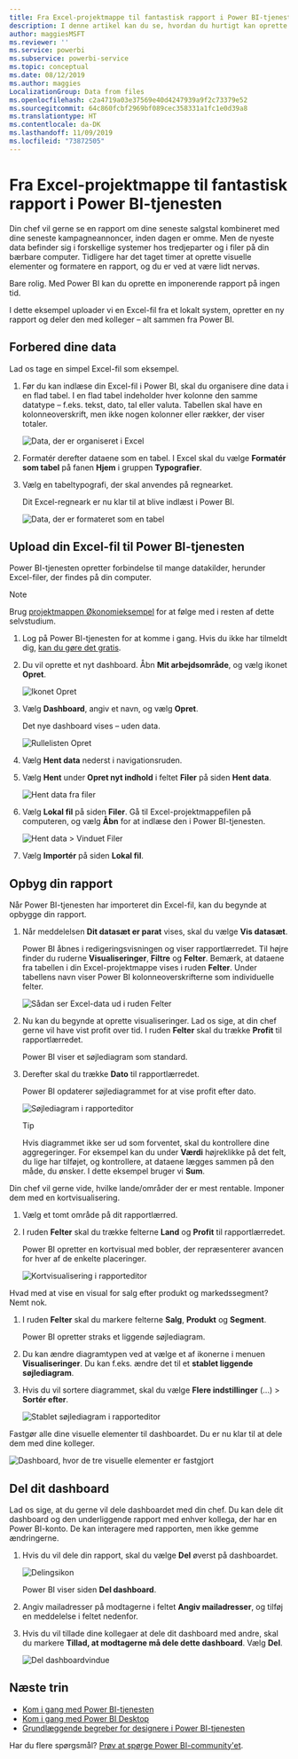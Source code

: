 ```yaml
---
title: Fra Excel-projektmappe til fantastisk rapport i Power BI-tjenesten
description: I denne artikel kan du se, hvordan du hurtigt kan oprette en fantastisk rapport fra en Excel-projektmappe.
author: maggiesMSFT
ms.reviewer: ''
ms.service: powerbi
ms.subservice: powerbi-service
ms.topic: conceptual
ms.date: 08/12/2019
ms.author: maggies
LocalizationGroup: Data from files
ms.openlocfilehash: c2a4719a03e37569e40d4247939a9f2c73379e52
ms.sourcegitcommit: 64c860fcbf2969bf089cec358331a1fc1e0d39a8
ms.translationtype: HT
ms.contentlocale: da-DK
ms.lasthandoff: 11/09/2019
ms.locfileid: "73872505"
---
```

# <a name="from-excel-workbook-to-stunning-report-in-the-power-bi-service"></a>Fra Excel-projektmappe til fantastisk rapport i Power BI-tjenesten
Din chef vil gerne se en rapport om dine seneste salgstal kombineret med dine seneste kampagneannoncer, inden dagen er omme. Men de nyeste data befinder sig i forskellige systemer hos tredjeparter og i filer på din bærbare computer. Tidligere har det taget timer at oprette visuelle elementer og formatere en rapport, og du er ved at være lidt nervøs.

Bare rolig. Med Power BI kan du oprette en imponerende rapport på ingen tid.

I dette eksempel uploader vi en Excel-fil fra et lokalt system, opretter en ny rapport og deler den med kolleger – alt sammen fra Power BI.

## <a name="prepare-your-data"></a>Forbered dine data
Lad os tage en simpel Excel-fil som eksempel. 

1. Før du kan indlæse din Excel-fil i Power BI, skal du organisere dine data i en flad tabel. I en flad tabel indeholder hver kolonne den samme datatype – f.eks. tekst, dato, tal eller valuta. Tabellen skal have en kolonneoverskrift, men ikke nogen kolonner eller rækker, der viser totaler.

   ![Data, der er organiseret i Excel](media/service-from-excel-to-stunning-report/pbi_excel_file.png)

2. Formatér derefter dataene som en tabel. I Excel skal du vælge **Formatér som tabel** på fanen **Hjem** i gruppen **Typografier**. 

3. Vælg en tabeltypografi, der skal anvendes på regnearket. 

   Dit Excel-regneark er nu klar til at blive indlæst i Power BI.

   ![Data, der er formateret som en tabel](media/service-from-excel-to-stunning-report/pbi_excel_table.png)

## <a name="upload-your-excel-file-to-the-power-bi-service"></a>Upload din Excel-fil til Power BI-tjenesten
Power BI-tjenesten opretter forbindelse til mange datakilder, herunder Excel-filer, der findes på din computer. 

 > [!NOTE] 
 > Brug [projektmappen Økonomieksempel](sample-financial-download.md) for at følge med i resten af dette selvstudium.

1. Log på Power BI-tjenesten for at komme i gang. Hvis du ikke har tilmeldt dig, [kan du gøre det gratis](https://powerbi.com).

2. Du vil oprette et nyt dashboard. Åbn **Mit arbejdsområde**, og vælg ikonet **Opret**.

   ![Ikonet Opret](media/service-from-excel-to-stunning-report/power-bi-new-dash.png)

3. Vælg **Dashboard**, angiv et navn, og vælg **Opret**. 

   Det nye dashboard vises – uden data.

   ![Rullelisten Opret](media/service-from-excel-to-stunning-report/power-bi-create-dash.png)

4. Vælg **Hent data** nederst i navigationsruden. 

5. Vælg **Hent** under **Opret nyt indhold** i feltet **Filer** på siden **Hent data**.

   ![Hent data fra filer](media/service-from-excel-to-stunning-report/pbi_get_files.png)

6. Vælg **Lokal fil** på siden **Filer**. Gå til Excel-projektmappefilen på computeren, og vælg **Åbn** for at indlæse den i Power BI-tjenesten. 

   ![Hent data > Vinduet Filer](media/service-from-excel-to-stunning-report/pbi_local_file.png)

7. Vælg **Importér** på siden **Lokal fil**.


## <a name="build-your-report"></a>Opbyg din rapport
Når Power BI-tjenesten har importeret din Excel-fil, kan du begynde at opbygge din rapport. 

1. Når meddelelsen **Dit datasæt er parat** vises, skal du vælge **Vis datasæt**.  

   Power BI åbnes i redigeringsvisningen og viser rapportlærredet. Til højre finder du ruderne **Visualiseringer**, **Filtre** og **Felter**. Bemærk, at dataene fra tabellen i din Excel-projektmappe vises i ruden **Felter**. Under tabellens navn viser Power BI kolonneoverskrifterne som individuelle felter.

   ![Sådan ser Excel-data ud i ruden Felter](media/service-from-excel-to-stunning-report/pbi_report_fields.png)

2. Nu kan du begynde at oprette visualiseringer. Lad os sige, at din chef gerne vil have vist profit over tid. I ruden **Felter** skal du trække **Profit** til rapportlærredet. 

   Power BI viser et søjlediagram som standard. 

3. Derefter skal du trække **Dato** til rapportlærredet. 

   Power BI opdaterer søjlediagrammet for at vise profit efter dato.

   ![Søjlediagram i rapporteditor](media/service-from-excel-to-stunning-report/pbi_report_pin-new.png)

   > [!TIP]
   > Hvis diagrammet ikke ser ud som forventet, skal du kontrollere dine aggregeringer. For eksempel kan du under **Værdi** højreklikke på det felt, du lige har tilføjet, og kontrollere, at dataene lægges sammen på den måde, du ønsker. I dette eksempel bruger vi **Sum**.
   > 

Din chef vil gerne vide, hvilke lande/områder der er mest rentable. Imponer dem med en kortvisualisering. 

1. Vælg et tomt område på dit rapportlærred. 

2. I ruden **Felter** skal du trække felterne **Land** og **Profit** til rapportlærredet.

   Power BI opretter en kortvisual med bobler, der repræsenterer avancen for hver af de enkelte placeringer.

   ![Kortvisualisering i rapporteditor](media/service-from-excel-to-stunning-report/pbi_report_map-new.png)

Hvad med at vise en visual for salg efter produkt og markedssegment? Nemt nok. 

1. I ruden **Felter** skal du markere felterne **Salg**, **Produkt** og **Segment**. 
   
   Power BI opretter straks et liggende søjlediagram. 

2. Du kan ændre diagramtypen ved at vælge et af ikonerne i menuen **Visualiseringer**. Du kan f.eks. ændre det til et **stablet liggende søjlediagram**. 

3. Hvis du vil sortere diagrammet, skal du vælge **Flere indstillinger** (...) > **Sortér efter**.

   ![Stablet søjlediagram i rapporteditor](media/service-from-excel-to-stunning-report/pbi_barchart-new.png)

Fastgør alle dine visuelle elementer til dashboardet. Du er nu klar til at dele dem med dine kolleger.

   ![Dashboard, hvor de tre visuelle elementer er fastgjort](media/service-from-excel-to-stunning-report/pbi_report.png)

## <a name="share-your-dashboard"></a>Del dit dashboard
Lad os sige, at du gerne vil dele dashboardet med din chef. Du kan dele dit dashboard og den underliggende rapport med enhver kollega, der har en Power BI-konto. De kan interagere med rapporten, men ikke gemme ændringerne.

1. Hvis du vil dele din rapport, skal du vælge **Del** øverst på dashboardet.

   ![Delingsikon](media/service-from-excel-to-stunning-report/power-bi-share.png)

   Power BI viser siden **Del dashboard**. 

2. Angiv mailadresser på modtagerne i feltet **Angiv mailadresser**, og tilføj en meddelelse i feltet nedenfor. 

3. Hvis du vil tillade dine kollegaer at dele dit dashboard med andre, skal du markere **Tillad, at modtagerne må dele dette dashboard**. Vælg **Del**.

   ![Del dashboardvindue](media/service-from-excel-to-stunning-report/power-bi-share-dash-new.png)

## <a name="next-steps"></a>Næste trin

* [Kom i gang med Power BI-tjenesten](service-get-started.md)
* [Kom i gang med Power BI Desktop](desktop-getting-started.md)
* [Grundlæggende begreber for designere i Power BI-tjenesten](service-basic-concepts.md)

Har du flere spørgsmål? [Prøv at spørge Power BI-community'et](https://community.powerbi.com/).

